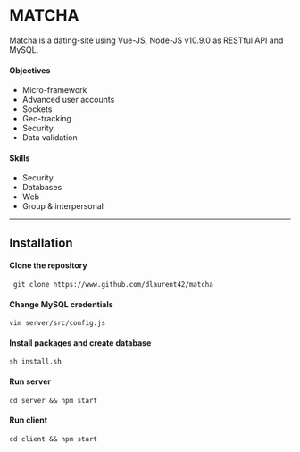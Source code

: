 # MATCHA

Matcha is a dating-site using Vue-JS, Node-JS v10.9.0 as RESTful API and MySQL.

#### Objectives
- Micro-framework 
- Advanced user accounts 
- Sockets 
- Geo-tracking 
- Security 
- Data validation

#### Skills
- Security 
- Databases
- Web 
- Group & interpersonal 

***
## Installation

#### Clone the repository
``` git clone https://www.github.com/dlaurent42/matcha```

#### Change MySQL credentials
``` vim server/src/config.js ```

#### Install packages and create database
``` sh install.sh ```

#### Run server
``` cd server && npm start ```

#### Run client
``` cd client && npm start ```
